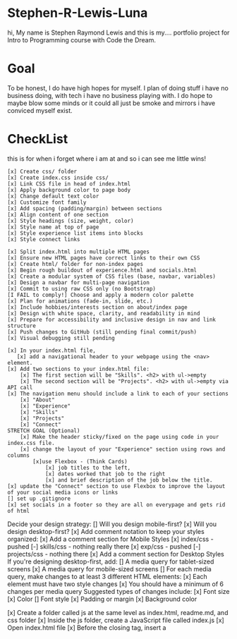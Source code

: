 # Stephen-R-Lewis-Luna
hi, My name is Stephen Raymond Lewis and this is my....
portfolio project for Intro to Programming course with Code the Dream.

# Goal
To be honest, I do have high hopes for myself. I plan of doing stuff i have no business doing,
with tech i have no business playing with. I do hope to maybe blow some minds or it could all 
just be smoke and mirrors i have conviced myself exist.

# CheckList
this is for when i forget where i am at and so i can see me little wins!

    [x] Create css/ folder
    [x] Create index.css inside css/
    [x] Link CSS file in head of index.html
    [x] Apply background color to page body
    [x] Change default text color
    [x] Customize font family
    [x] Add spacing (padding/margin) between sections
    [x] Align content of one section
    [x] Style headings (size, weight, color)
    [x] Style name at top of page
    [x] Style experience list items into blocks
    [x] Style connect links
    
    [x] Split index.html into multiple HTML pages
    [x] Ensure new HTML pages have correct links to their own CSS
    [x] Create html/ folder for non-index pages
    [x] Begin rough buildout of experience.html and socials.html
    [x] Create a modular system of CSS files (base, navbar, variables)
    [x] Design a navbar for multi-page navigation
    [x] Commit to using raw CSS only (no Bootstrap)
    [I FAIL to comply!] Choose and apply a modern color palette
    [x] Plan for animations (fade-in, slide, etc.)
    [x] Include hobbies/interests section on about/index page
    [x] Design with white space, clarity, and readability in mind
    [x] Prepare for accessibility and inclusive design in nav and link structure
    [x] Push changes to GitHub (still pending final commit/push)
    [x] Visual debugging still pending

    [x] In your index.html file, 
       [x] add a navigational header to your webpage using the <nav> element.
    [x] Add two sections to your index.html file:
        [x] The first section will be "Skills". <h2> with ul->empty 
        [x] The second section will be "Projects". <h2> with ul->empty via API call
    [x] The navigation menu should include a link to each of your sections
        [x] "About" 
        [x] "Experience"
        [x] "Skills"
        [x] "Projects"
        [x] "Connect"
    STRETCH GOAL (Optional) 
        [x] Make the header sticky/fixed on the page using code in your index.css file.
        [x] change the layout of your "Experience" section using rows and columns
            [x]use Flexbox - (Think Cards)
                [x] job titles to the left, 
                [x] dates worked that job to the right
                [x] and brief description of the job below the title.
    [x] update the "Connect" section to use Flexbox to improve the layout of your social media icons or links
    [] set up .gitignore
    [x] set socials in a footer so they are all on everypage and gets rid of html

Decide your design strategy:
    [] Will you design mobile-first?
    [x] Will you design desktop-first?
[x] Add comment notation to keep your styles organized:
[x] Add a comment section for Mobile Styles
    [x] index/css - pushed
    [-] skills/css - nothing really there
    [x] exp/css - pushed
    [-] projects/css - nothing there
[x] Add a comment section for Desktop Styles
If you're designing desktop-first, add:
    [] A media query for tablet-sized screens
    [x] A media query for mobile-sized screens
[] For each media query, make changes to at least 3 different HTML elements:
[x] Each element must have two style changes
[x] You should have a minimum of 6 changes per media query
Suggested types of changes include:
    [x] Font size
    [x] Color
    [] Font style
    [x] Padding or margin
    [x] Background color

[x] Create a folder called js at the same level as index.html, readme.md, and css folder
[x] Inside the js folder, create a JavaScript file called index.js
[x] Open index.html file
[x] Before the closing </body> tag, insert a <script> element with a src attribute that specifies the relative path to js/index.js

[] Save and open index.html in your browser (or use live extension in VSCode)
[] In index.js, use DOM manipulation to add a footer element to index.html
[] Create a variable today and assign it a new Date object
[] Create a variable thisYear and assign it the current year using getFullYear
[] Create a variable footer and assign it the footer element using DOM selection
[] Create a variable copyright and use it to create a new <p> element
[] Set the innerHTML of copyright to display your name and the current year (include © for stretch goal)
[] Append the copyright element to the footer
[] In index.html, above the "Connect" section, add a new <section> element with id="skills"
[] Inside the new section, add an <h2> element with text "Skills"
[] After the <h2> element, add an empty unordered list <ul>
[] In index.js, create an array skills containing your technical skills
[] Create a variable skillsSection and select the skills section by id
[] Create a variable skillsList and select the <ul> inside skillsSection
[] Create a for loop to iterate over the skills array
[] Inside the loop, create a variable skill to make a new <li> element
[] Set the inner text of skill to the current array element
[] Append the skill element to skillsList
[] In index.css, use flexbox or grid to organize and style the list of skills (include adjustments in media queries)